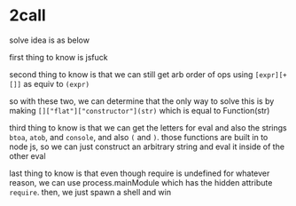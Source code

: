 # 2call

solve idea is as below

first thing to know is jsfuck

second thing to know is that we can still get arb order of ops using `[expr][+[]]` as equiv to `(expr)`

so with these two, we can determine that the only way to solve this is by making `[]["flat"]["constructor"](str)` which is equal to Function(str)

third thing to know is that we can get the letters for eval and also the strings `btoa`, `atob`, and `console`, and also `(` and `)`.
those functions are built in to node js, so we can just construct an arbitrary string and eval it inside of the other eval

last thing to know is that even though require is undefined for whatever reason, we can use process.mainModule which has the hidden attribute `require`. then, we just spawn a shell and win

